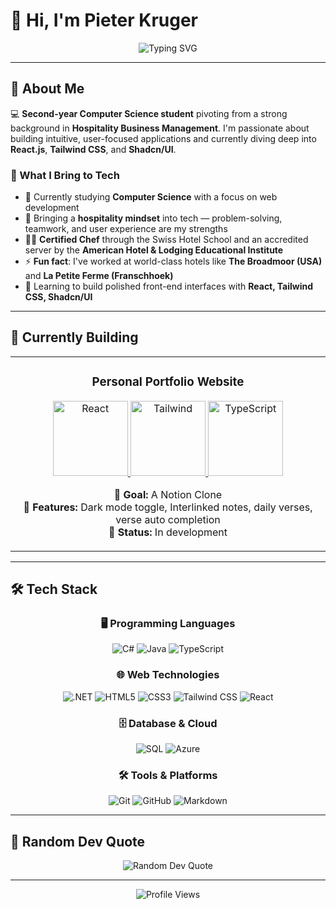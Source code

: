 
# 👋 Hi, I'm Pieter Kruger

<div align="center">
  <img src="https://readme-typing-svg.vercel.app/?color=38B2AC&size=35&center=true&vCenter=true&width=1000&lines=HELLO,+MY+NAME+IS+PIETER+KRUGER;I'm+a+Computer+Science+Student;I'm+Passionate+About+React+and+UI/UX;Welcome+to+my+GitHub+Profile!" alt="Typing SVG" />
</div>

---

## 💫 About Me

💻 **Second-year Computer Science student** pivoting from a strong background in **Hospitality Business Management**. I'm passionate about building intuitive, user-focused applications and currently diving deep into **React.js**, **Tailwind CSS**, and **Shadcn/UI**.

### 🎯 What I Bring to Tech
- 🔭 Currently studying **Computer Science** with a focus on web development
- 🌱 Bringing a **hospitality mindset** into tech — problem-solving, teamwork, and user experience are my strengths
- 🧑‍🍳 **Certified Chef** through the Swiss Hotel School and an accredited server by the **American Hotel & Lodging Educational Institute**
- ⚡ **Fun fact**: I've worked at world-class hotels like **The Broadmoor (USA)** and **La Petite Ferme (Franschhoek)**
- 🧠 Learning to build polished front-end interfaces with **React, Tailwind CSS, Shadcn/UI**

---

## 🚀 Currently Building

<div align="center">
  <table>
    <tr>
      <td width="50%">
        <h3 align="center">Personal Portfolio Website</h3>
        <div align="center">
          <a href="#" target="_blank">
            <img src="https://img.shields.io/badge/React-20232A?style=for-the-badge&logo=react&logoColor=61DAFB" width="120" alt="React"/>
          </a>
          <a href="#" target="_blank">
            <img src="https://img.shields.io/badge/Tailwind_CSS-38B2AC?style=for-the-badge&logo=tailwind-css&logoColor=white" width="120" alt="Tailwind"/>
          </a>
          <a href="#" target="_blank">
            <img src="https://img.shields.io/badge/TypeScript-007ACC?style=for-the-badge&logo=typescript&logoColor=white" width="120" alt="TypeScript"/>
          </a>
        </div>
        <p align="center">
          <strong>🎯 Goal:</strong> A Notion Clone <br/>
          <strong>🔧 Features:</strong> Dark mode toggle, Interlinked notes, daily verses, verse auto completion<br/>
          <strong>📅 Status:</strong> In development
        </p>
      </td>
    </tr>
  </table>
</div>

---

## 🛠️ Tech Stack

<div align="center">
  <h3>🖥️ Programming Languages</h3>
  <img src="https://img.shields.io/badge/c%23-%23239120.svg?style=for-the-badge&logo=csharp&logoColor=white" alt="C#"/>
  <img src="https://img.shields.io/badge/java-%23ED8B00.svg?style=for-the-badge&logo=openjdk&logoColor=white" alt="Java"/>
  <img src="https://img.shields.io/badge/TypeScript-007ACC?style=for-the-badge&logo=typescript&logoColor=white" alt="TypeScript"/>
  
  <h3>🌐 Web Technologies</h3>
  <img src="https://img.shields.io/badge/.NET-5C2D91?style=for-the-badge&logo=.net&logoColor=white" alt=".NET"/>
  <img src="https://img.shields.io/badge/html5-%23E34F26.svg?style=for-the-badge&logo=html5&logoColor=white" alt="HTML5"/>
  <img src="https://img.shields.io/badge/css3-%231572B6.svg?style=for-the-badge&logo=css3&logoColor=white" alt="CSS3"/>
  <img src="https://img.shields.io/badge/Tailwind_CSS-38B2AC?style=for-the-badge&logo=tailwind-css&logoColor=white" alt="Tailwind CSS"/>
  <img src="https://img.shields.io/badge/React-20232A?style=for-the-badge&logo=react&logoColor=61DAFB" alt="React"/>
  
  <h3>🗄️ Database & Cloud</h3>
  <img src="https://img.shields.io/badge/sql-%2307405e.svg?style=for-the-badge&logo=sqlite&logoColor=white" alt="SQL"/>
  <img src="https://img.shields.io/badge/azure-%230072C6.svg?style=for-the-badge&logo=microsoftazure&logoColor=white" alt="Azure"/>
  
  <h3>🛠️ Tools & Platforms</h3>
  <img src="https://img.shields.io/badge/git-%23F05033.svg?style=for-the-badge&logo=git&logoColor=white" alt="Git"/>
  <img src="https://img.shields.io/badge/github-%23121011.svg?style=for-the-badge&logo=github&logoColor=white" alt="GitHub"/>
  <img src="https://img.shields.io/badge/markdown-%23000000.svg?style=for-the-badge&logo=markdown&logoColor=white" alt="Markdown"/>
</div>

---

## 💬 Random Dev Quote

<div align="center">
  <img src="https://quotes-github-readme.vercel.app/api?type=horizontal&theme=tokyonight" alt="Random Dev Quote"/>
</div>

---

<div align="center">
  <img src="https://komarev.com/ghpvc/?username=PieterKruger&color=38B2AC&style=for-the-badge" alt="Profile Views"/>
</div>
